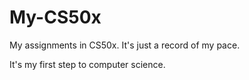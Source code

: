 # My-CS50x
My assignments in CS50x. It's just a record of my pace. 

It's my first step to computer science.

